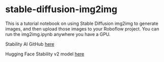 # stable-diffusion-img2img

This is a tutorial notebook on using Stable Diffusion img2img to generate images, and then upload those images to your Roboflow project. You can run the img2img.ipynb anywhere you have a GPU.

Stability AI GitHub [here](https://github.com/Stability-AI/stablediffusion)

Hugging Face Stability v2 model [here](https://huggingface.co/stabilityai/stable-diffusion-2)
